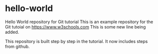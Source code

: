 # hello-world
Hello World repository for Git tutorial
This is an example repository for the Git tutoial on https://www.w3schools.com
This is some new line being added.

This repository is built step by step in the tutorial.
It now includes steps from github.
